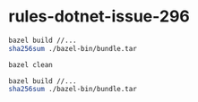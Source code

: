 # rules-dotnet-issue-296

```bash
bazel build //...
sha256sum ./bazel-bin/bundle.tar

bazel clean

bazel build //...
sha256sum ./bazel-bin/bundle.tar
```

